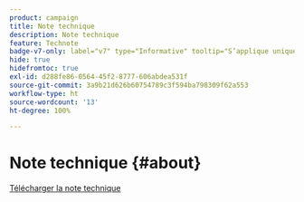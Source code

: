 ```yaml
---
product: campaign
title: Note technique
description: Note technique
feature: Technote
badge-v7-only: label="v7" type="Informative" tooltip="S’applique uniquement à Campaign Classic v7"
hide: true
hidefromtoc: true
exl-id: d288fe86-0564-45f2-8777-606abdea531f
source-git-commit: 3a9b21d626b60754789c3f594ba798309f62a553
workflow-type: ht
source-wordcount: '13'
ht-degree: 100%

---
```


# Note technique {#about}



[Télécharger la note technique](guidelines.pdf)

